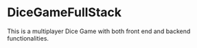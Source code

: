 # DiceGameFullStack
This is a multiplayer Dice Game with both front end and backend functionalities.
